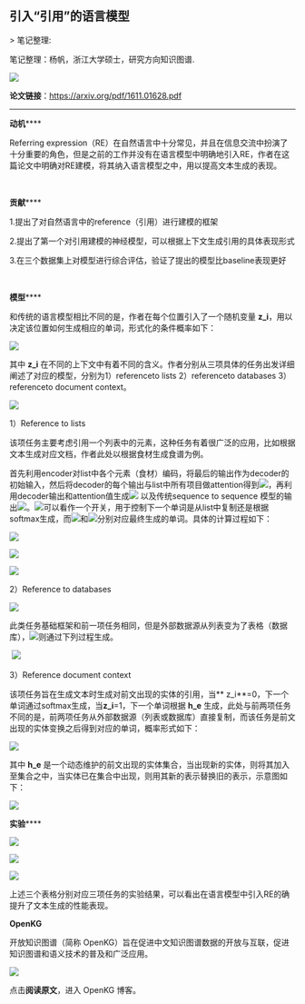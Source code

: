 
## 引入“引用”的语言模型

&gt; 笔记整理: 

笔记整理：杨帆，浙江大学硕士，研究方向知识图谱.

![](img/引入“引用”的语言模型.md_1.png)

**论文链接**：https://arxiv.org/pdf/1611.01628.pdf

****

**动机******

Referring expression（RE）在自然语言中十分常见，并且在信息交流中扮演了十分重要的角色，但是之前的工作并没有在语言模型中明确地引入RE，作者在这篇论文中明确对RE建模，将其纳入语言模型之中，用以提高文本生成的表现。

 

**贡献******

1.提出了对自然语言中的reference（引用）进行建模的框架

2.提出了第一个对引用建模的神经模型，可以根据上下文生成引用的具体表现形式

3.在三个数据集上对模型进行综合评估，验证了提出的模型比baseline表现更好

 

**模型******

和传统的语言模型相比不同的是，作者在每个位置引入了一个随机变量 **z_i**，用以决定该位置如何生成相应的单词，形式化的条件概率如下：

![](img/引入“引用”的语言模型.md_2.png)

其中 **z_i** 在不同的上下文中有着不同的含义。作者分别从三项具体的任务出发详细阐述了对应的模型，分别为1）referenceto lists 2）referenceto databases 3）referenceto document context。

![](img/引入“引用”的语言模型.md_3.png)

1）Reference to lists



该项任务主要考虑引用一个列表中的元素，这种任务有着很广泛的应用，比如根据文本生成对应文档，作者此处以根据食材生成食谱为例。

首先利用encoder对list中各个元素（食材）编码，将最后的输出作为decoder的初始输入，然后将decoder的每个输出与list中所有项目做attention得到![](img/引入“引用”的语言模型.md_4.png)，再利用decoder输出和attention值生成![](img/引入“引用”的语言模型.md_5.png) 以及传统sequence to sequence 模型的输出![](img/引入“引用”的语言模型.md_6.png)。![](img/引入“引用”的语言模型.md_7.png)可以看作一个开关，用于控制下一个单词是从list中复制还是根据softmax生成，而![](img/引入“引用”的语言模型.md_8.png)和![](img/引入“引用”的语言模型.md_9.png)分别对应最终生成的单词。具体的计算过程如下：

<mpchecktext>![](img/引入“引用”的语言模型.md_10.png)</mpchecktext>

![](img/引入“引用”的语言模型.md_11.png)

![](img/引入“引用”的语言模型.md_12.png)

2）Reference to databases

![](img/引入“引用”的语言模型.md_13.png)

此类任务基础框架和前一项任务相同，但是外部数据源从列表变为了表格（数据库），![](img/引入“引用”的语言模型.md_14.png)则通过下列过程生成。

 ![](img/引入“引用”的语言模型.md_15.png)



3）Reference document context

该项任务旨在生成文本时生成对前文出现的实体的引用，当** z_i**=0，下一个单词通过softmax生成，当**z_i**=1，下一个单词根据 **h_e** 生成，此处与前两项任务不同的是，前两项任务从外部数据源（列表或数据库）直接复制，而该任务是前文出现的实体变换之后得到对应的单词，概率形式如下：

![](img/引入“引用”的语言模型.md_16.png)

其中 **h_e** 是一个动态维护的前文出现的实体集合，当出现新的实体，则将其加入至集合之中，当实体已在集合中出现，则用其新的表示替换旧的表示，示意图如下：

![](img/引入“引用”的语言模型.md_17.png)

**实验******

![](img/引入“引用”的语言模型.md_18.png)

![](img/引入“引用”的语言模型.md_19.png)



![](img/引入“引用”的语言模型.md_20.png)

上述三个表格分别对应三项任务的实验结果，可以看出在语言模型中引入RE的确提升了文本生成的性能表现。



**OpenKG**



开放知识图谱（简称 OpenKG）旨在促进中文知识图谱数据的开放与互联，促进知识图谱和语义技术的普及和广泛应用。

![](img/引入“引用”的语言模型.md_21.jpeg)

点击**阅读原文**，进入 OpenKG 博客。
